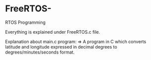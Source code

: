 # FreeRTOS-
RTOS Programming

Everything is explained under FreeRTOS.c file.

Explanation about main.c program:
=> A program in C which converts latitude and longitude expressed in decimal degrees to degrees/minutes/seconds format.
